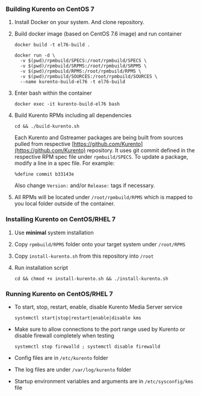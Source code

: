 ### Building Kurento on CentOS 7

1. Install Docker on your system. And clone repository.

2. Build docker image (based on CentOS 7.6 image) and run container

	```
	docker build -t el76-build .
	
	docker run -d \
	  -v $(pwd)/rpmbuild/SPECS:/root/rpmbuild/SPECS \
	  -v $(pwd)/rpmbuild/SRPMS:/root/rpmbuild/SRPMS \
	  -v $(pwd)/rpmbuild/RPMS:/root/rpmbuild/RPMS \
	  -v $(pwd)/rpmbuild/SOURCES:/root/rpmbuild/SOURCES \
	  --name kurento-build-el76 -t el76-build
	```

3. Enter bash within the container

	```
	docker exec -it kurento-build-el76 bash
	```

4. Build Kurento RPMs including all dependencies

	```
	cd && ./build-kurento.sh
	```
	
	Each Kurento and Gstreamer packages are being built from sources pulled from respective [https://github.com/Kurento](https://github.com/Kurento) repository. It uses git commit defined in the respective RPM spec file under `rpmbuild/SPECS`.
	To update a package, modify a line in a spec file. For example:
	
	```
	%define commit b33143e
	```
	
	Also change `Version:` and/or `Release:` tags if necessary.

5. All RPMs will be located under `/root/rpmbuild/RPMS` which is mapped to you local folder outside of the container.

### Installing Kurento on CentOS/RHEL 7

1. Use **minimal** system installation

2. Copy `rpmbuild/RPMS` folder onto your target system under `/root/RPMS`

3. Copy `install-kurento.sh` from this repository into `/root`

4. Run installation script

	```
	cd && chmod +x install-kurento.sh && ./install-kurento.sh
	```
	
### Running Kurento on CentOS/RHEL 7

* To start, stop, restart, enable, disable Kurento Media Server service

	```
	systemctl start|stop|restart|enable|disable kms
	```

* Make sure to allow connections to the port range used by Kurento or disable firewall completely when testing

	```
	systemctl stop firewalld ; systemctl disable firewalld
	```

* Config files are in `/etc/kurento` folder

* The log files are under `/var/log/kurento` folder

* Startup environment variables and arguments are in `/etc/sysconfig/kms` file

